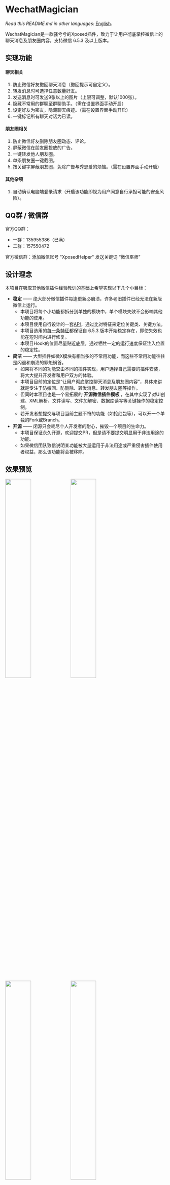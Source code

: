# WechatMagician

_Read this README.md in other languages:_  [English](https://github.com/Gh0u1L5/WechatMagician/blob/master/README.en.md).

WechatMagician是一款骚兮兮的Xposed插件，致力于让用户彻底掌控微信上的聊天消息及朋友圈内容，支持微信 6.5.3 及以上版本。

## 实现功能

#### 聊天相关
1. 防止微信好友撤回聊天消息（撤回提示可自定义）。
2. 转发消息时可选择任意数量好友。
3. 发送消息时可发送9张以上的图片（上限可调整，默认1000张）。
4. 隐藏不常用的群聊至群聊助手。（需在设置界面手动开启）
5. 设定好友为密友，隐藏聊天痕迹。（需在设置界面手动开启）
6. 一键标记所有聊天对话为已读。

#### 朋友圈相关
1. 防止微信好友删除朋友圈动态、评论。
2. 屏蔽微信在朋友圈投放的广告。
3. 一键转发他人朋友圈。
4. 单条朋友圈一键截图。
5. 按关键字屏蔽朋友圈，免除广告与秀恩爱的烦恼。（需在设置界面手动开启）

#### 其他杂项
1. 自动确认电脑端登录请求（开启该功能即视为用户同意自行承担可能的安全风险）。

## QQ群 / 微信群

官方QQ群：
* 一群：135955386（已满）
* 二群：157550472

官方微信群：添加微信账号 "XposedHelper" 发送关键词 “微信巫师”

## 设计理念

本项目在吸取其他微信插件经验教训的基础上希望实现以下几个小目标：
* __稳定__ —— 绝大部分微信插件每逢更新必崩溃，许多老旧插件已经无法在新版微信上运行。
  - 本项目将每个小功能都拆分到单独的模块中，单个模块失效不会影响其他功能的使用。
  - 本项目使用自行设计的一套[API](https://github.com/Gh0u1L5/WechatMagician/blob/master/src/main/kotlin/com/gh0u1l5/wechatmagician/spellbook/util/ReflectionUtil.kt)，通过比对特征来定位关键类、关键方法。
  - 本项目选用的[每一条特征](https://github.com/Gh0u1L5/WechatMagician/blob/master/src/main/kotlin/com/gh0u1l5/wechatmagician/spellbook/mirror/)都保证自 6.5.3 版本开始稳定存在，即使失效也能在短时间内进行修复。
  - 本项目Hook的位置尽量贴近底层，通过牺牲一定的运行速度保证注入位置的稳定性。
* __简洁__ —— 大型插件如微X模块有相当多的不常用功能，而这些不常用功能往往是闪退和崩溃的罪魁祸首。
  - 如果将不同的功能交由不同的插件实现，用户选择自己需要的插件安装，将大大提升开发者和用户双方的体验。
  - 本项目目前的定位是“让用户彻底掌控聊天消息及朋友圈内容”，具体来讲就是专注于防撤回、防删除、转发消息、转发朋友圈等操作。
  - 但同时本项目也是一个易拓展的 __开源微信插件模板__ ，在其中实现了对UI创建、XML解析、文件读写、文件加解密、数据库读写等关键操作的稳定控制。
  - 若开发者想提交与项目当前主题不符的功能（如抢红包等），可以开一个单独的Fork或Branch。
* __开源__ —— 闭源只会耗尽个人开发者的耐心，摧毁一个项目的生命力。
  - 本项目保证永久开源，欢迎提交PR，但是请不要提交明显用于非法用途的功能。
  - 如果微信团队致信说明某功能被大量运用于非法用途或严重侵害插件使用者权益，那么该功能将会被移除。

## 效果预览
<img src="https://github.com/Gh0u1L5/WechatMagician/raw/master/image/sample-1.zh.png" width="40%" /> <img src="https://github.com/Gh0u1L5/WechatMagician/raw/master/image/sample-2.zh.png" width="40%" />

<img src="https://github.com/Gh0u1L5/WechatMagician/raw/master/image/sample-3.zh.png" width="40%" /> <img src="https://github.com/Gh0u1L5/WechatMagician/raw/master/image/sample-4.zh.png" width="40%" />

<img src="https://github.com/Gh0u1L5/WechatMagician/raw/master/image/sample-5.zh.png" width="40%" /> <img src="https://github.com/Gh0u1L5/WechatMagician/raw/master/image/sample-6.zh.png" width="40%" />

<img src="https://github.com/Gh0u1L5/WechatMagician/raw/master/image/sample-7.zh.png" width="40%" /> <img src="https://github.com/Gh0u1L5/WechatMagician/raw/master/image/sample-8.zh.png" width="40%" />

<img src="https://github.com/Gh0u1L5/WechatMagician/raw/master/image/interface-1.zh.png" width="40%" /> <img src="https://github.com/Gh0u1L5/WechatMagician/raw/master/image/interface-2.zh.png" width="40%" />

<img src="https://github.com/Gh0u1L5/WechatMagician/raw/master/image/interface-3.zh.png" width="40%" /> <img src="https://github.com/Gh0u1L5/WechatMagician/raw/master/image/interface-4.zh.png" width="40%" />

## 特别鸣谢
* 感谢 @rovo89 编写的Xposed框架
* 感谢 @rarnu 编写的防撤回插件wechat_no_revoke
